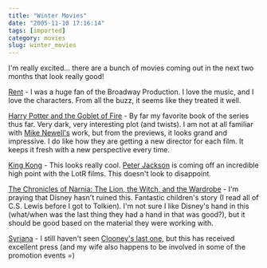 ```yaml
---
title: "Winter Movies"
date: "2005-11-10 17:16:14"
tags: [imported]
category: movies
slug: winter_movies
---
```


I'm really excited... there are a bunch of movies coming out in the next two months that look really good!

<a href="http://www.imdb.com/title/tt0294870/">Rent</a> - I was a huge fan of the Broadway Production. I love the music, and I love the characters. From all the buzz, it seems like they treated it well.

<a href="http://www.imdb.com/title/tt0330373/">Harry Potter and the Goblet of Fire</a> - By far my favorite book of the series thus far. Very dark, very interesting plot (and twists). I am not at all familiar with <a href="http://www.imdb.com/name/nm0001565/">Mike Newell's</a> work, but from the previews, it looks grand and impressive. I do like how they are getting a new director for each film. It keeps it fresh with a new perspective every time.

<a href="http://www.imdb.com/title/tt0360717/">King Kong</a> - This looks really cool. <a href="http://www.imdb.com/name/nm0001392/">Peter Jackson</a> is coming off an incredible high point with the LotR films. This doesn't look to disappoint.

<a href="http://www.imdb.com/title/tt0363771/">The Chronicles of Narnia: The Lion, the Witch, and the Wardrobe</a> - I'm praying that Disney hasn't ruined this. Fantastic children's story (I read all of C.S. Lewis before I got to Tolkien). I'm not sure I like Disney's hand in this (what/when was the last thing they had a hand in that was good?), but it should be good based on the material they were working with.

<a href="http://www.imdb.com/title/tt0365737/">Syriana</a> - I still haven't seen <a href="http://www.imdb.com/title/tt0433383/">Clooney's last one</a>, but this has received excellent press (and my wife also happens to be involved in some of the promotion events =)
